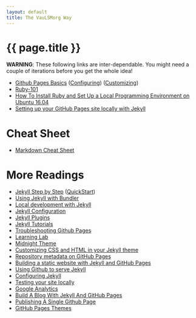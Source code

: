 ```yaml
---
layout: default
title: The VauLSMorg Way
---
```

# {{ page.title }}

**WARNING**: These following links are inter-dependable. 
You might need a couple of iterations before you get the whole idea!

* [Github Pages Basics](https://help.github.com/categories/github-pages-basics/)
  ([Configuring](https://help.github.com/articles/configuring-a-publishing-source-for-github-pages/))
  ([Customizing](https://help.github.com/categories/customizing-github-pages/))
* [Ruby-101](https://jekyllrb.com/docs/ruby-101/)
* [How To Install Ruby and Set Up a Local Programming Environment on Ubuntu 16.04](https://www.digitalocean.com/community/tutorials/how-to-install-ruby-and-set-up-a-local-programming-environment-on-ubuntu-16-04)
* [Setting up your GitHub Pages site locally with Jekyll](https://help.github.com/articles/setting-up-your-github-pages-site-locally-with-jekyll/)

# Cheat Sheet
* [Markdown Cheat Sheet](http://nestacms.com/docs/creating-content/markdown-cheat-sheet)

# More Readings
* [Jekyll Step by Step](https://jekyllrb.com/docs/step-by-step/01-setup/)
  ([QuickStart](https://jekyllrb.com/docs/))
* [Using Jekyll with Bundler](https://jekyllrb.com/tutorials/using-jekyll-with-bundler/)
* [Local development with Jekyll](https://github.community/t5/Support-Protips/Getting-started-with-GitHub-Pages-Part-3-Local-development-with/ba-p/2292)
* [Jekyll Configuration](https://jekyllrb.com/docs/configuration/)
* [Jekyll Plugins](https://help.github.com/articles/configuring-jekyll-plugins/)
* [Jekyll Tutorials](https://lab.github.com/)
* [Troubleshooting Github Pages](https://help.github.com/articles/troubleshooting-github-pages-builds/)
* [Learning Lab](https://lab.github.com/)
* [Midnight Theme](https://github.com/pages-themes/midnight)
* [Customizing CSS and HTML in your Jekyll theme](https://help.github.com/articles/customizing-css-and-html-in-your-jekyll-theme/)
* [Repository metadata on GitHub Pages](https://help.github.com/articles/repository-metadata-on-github-pages/)
* [Building a static website with Jekyll and GitHub Pages](https://programminghistorian.org/en/lessons/building-static-sites-with-jekyll-github-pages)
* [Using Github to serve Jekyll](https://www.sylvaindurand.org/using-github-to-serve-jekyll/)
* [Configuring Jekyll](https://help.github.com/articles/configuring-jekyll/)
* [Testing your site locally](http://kbroman.org/simple_site/pages/local_test.html)
* [Google Analytics](https://analytics.google.com/)
* [Build A Blog With Jekyll And GitHub Pages](https://www.smashingmagazine.com/2014/08/build-blog-jekyll-github-pages/)
* [Publishing A Single Github Page](https://github.community/t5/Support-Protips/Getting-started-with-GitHub-Pages-Part-1-Publishing-a-single/ba-p/237)
* [GitHub Pages Themes](https://github.community/t5/Support-Protips/Getting-started-with-GitHub-Pages-Part-2-Using-an-official/ba-p/2030)

